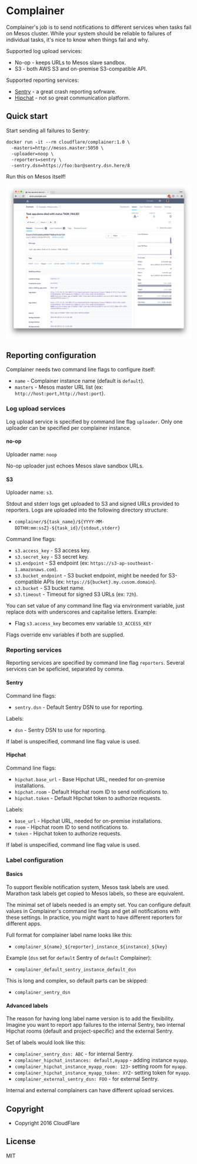 # Complainer

Complainer's job is to send notifications to different services when tasks
fail on Mesos cluster. While your system should be reliable to failures of
individual tasks, it's nice to know when things fail and why.

Supported log upload services:

* No-op - keeps URLs to Mesos slave sandbox.
* S3 - both AWS S3 and on-premise S3-compatible API.

Supported reporting services:

* [Sentry](https://getsentry.com/) - a great crash reporting sofrware.
* [Hipchat](https://www.hipchat.com/) - not so great communication platform.

## Quick start

Start sending all failures to Sentry:

```
docker run -it --rm cloudflare/complainer:1.0 \
  -masters=http://mesos.master:5050 \
  -uploader=noop \
  -reporters=sentry \
  -sentry.dsn=https://foo:bar@sentry.dsn.here/8
```

Run this on Mesos itself!

![Sentry screenshot](./screenshots/sentry.png)

## Reporting configuration

Complainer needs two command line flags to configure itself:

* `name` - Complainer instance name (default is `default`).
* `masters` - Mesos master URL list (ex: `http://host:port,http://host:port`).

### Log upload services

Log upload service is specified by command line flag `uploader`. Only one
uploader can be specified per complainer instance.

#### no-op

Uploader name: `noop`

No-op uploader just echoes Mesos slave sandbox URLs.

#### S3

Uploader name: `s3`.

Stdout and stderr logs get uploaded to S3 and signed URLs provided to reporters.
Logs are uploaded into the following directory structure:

* `complainer/${task_name}/${YYYY-MM-DDTHH:mm:ssZ}-${task_id}/{stdout,stderr}`

Command line flags:

* `s3.access_key` - S3 access key.
* `s3.secret_key` - S3 secret key.
* `s3.endpoint` - S3 endpoint (ex: `https://s3-ap-southeast-1.amazonaws.com`).
* `s3.bucket_endpoint` - S3 bucket endpoint, might be needed for S3-compatible
APIs (ex: `https://${bucket}.my.cusom.domain`).
* `s3.bucket` - S3 bucket name.
* `s3.timeout` - Timeout for signed S3 URLs (ex: `72h`).

You can set value of any command line flag via environment variable, just
replace dots with underscores and capitalise letters. Example:

* Flag `s3.access_key` becomes env variable `S3_ACCESS_KEY`

Flags override env variables if both are supplied.

### Reporting services

Reporting services are specified by command line flag `reporters`. Several
services can be speficied, separated by comma.

#### Sentry

Command line flags:

* `sentry.dsn` - Default Sentry DSN to use for reporting.

Labels:

* `dsn` - Sentry DSN to use for reporting.

If label is unspecified, command line flag value is used.

#### Hipchat

Command line flags:

* `hipchat.base_url` - Base Hipchat URL, needed for on-premise installations.
* `hipchat.room` - Default Hipchat room ID to send notifications to.
* `hipchat.token` - Default Hipchat token to authorize requests.

Labels:

* `base_url` - Hipchat URL, needed for on-premise installations.
* `room` - Hipchat room ID to send notifications to.
* `token` - Hipchat token to authorize requests.

If label is unspecified, command line flag value is used.

### Label configuration

#### Basics

To support flexible notification system, Mesos task labels are used. Marathon
task labels get copied to Mesos labels, so these are equivalent.

The minimal set of labels needed is an empty set. You can configure default
values in Complainer's command line flags and get all notifications with
these settings. In practice, you might want to have different reporters for
different apps.

Full format for complainer label name looks like this:

* `complainer_${name}_${reporter}_instance_${instance}_${key}`

Example (`dsn` set for `default` Sentry of `default` Complainer):

* `complainer_default_sentry_instance_default_dsn`

This is long and complex, so default parts can be skipped:

* `complainer_sentry_dsn`

#### Advanced labels

The reason for having long label name version is to add the flexibility.
Imagine you want to report app failures to the internal Sentry, two internal
Hipchat rooms (default and project-specific) and the external Sentry.

Set of labels would look like this:

* `complainer_sentry_dsn: ABC` - for internal Sentry.
* `complainer_hipchat_instances: default,myapp` - adding instance `myapp`.
* `complainer_hipchat_instance_myapp_room: 123`- setting room for `myapp`.
* `complainer_hipchat_instance_myapp_token: XYZ`- setting token for `myapp`.
* `complainer_external_sentry_dsn: FOO` - for external Sentry.

Internal and external complainers can have different upload services.

## Copyright

* Copyright 2016 CloudFlare

## License

MIT
